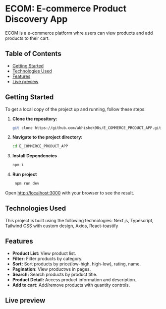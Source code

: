 # ECOM: E-commerce Product Discovery App

ECOM is a e-commerce platform whre users can view products and add products to their cart.

## Table of Contents

- [Getting Started](#getting-started)
- [Technologies Used](#technologies-used)
- [Features](#features)
- [Live preview](#live-preview)

## Getting Started

To get a local copy of the project up and running, follow these steps:

1. **Clone the repository:**

   ```bash
   git clone https://github.com/abhishek98s/E_COMMERCE_PRODUCT_APP.git
   ```

2. **Navigate to the project directory:**

   ```bash
   cd E_COMMERCE_PRODUCT_APP
   ```

3. **Install Dependencies**

   ```bash
   npm i
   ```

4. **Run project**

   ```bash
    npm run dev
   ```

Open [http://localhost:3000](http://localhost:3000) with your browser to see the result.

## Technologies Used

This project is built using the following technologies:
Next js, Typescript, Tailwind CSS with custom design, Axios, React-toastify

## Features

- **Product List:** View product list.
- **Filter:** Filter products by category.
- **Sort:** Sort products by price(low-high, high-low), rating, name.
- **Pagination:** View productws in pages.
- **Search:** Search products by product title.
- **Product Detail:** Access product information and description.
- **Add to cart:** Add/remove products with quantity controls.

## Live preview
